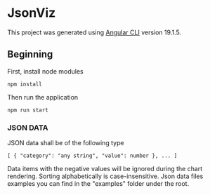 # JsonViz

This project was generated using [Angular CLI](https://github.com/angular/angular-cli) version 19.1.5.

## Beginning

First, install node modules
```
npm install
```
Then run the application
```
npm run start
```

### JSON DATA

JSON data shall be of the following type 
```
[ { "category": "any string", "value": number }, ... ]
```
Data items with the negative values will be ignored during the chart rendering.
Sorting alphabetically is case-insensitive.
Json data files examples you can find in the "examples" folder under the root.
